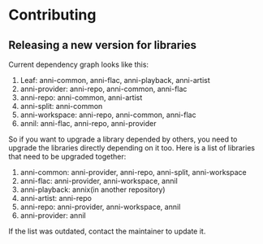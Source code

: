 # Contributing

## Releasing a new version for libraries

Current dependency graph looks like this:

1. Leaf: anni-common, anni-flac, anni-playback, anni-artist
2. anni-provider: anni-repo, anni-common, anni-flac
3. anni-repo: anni-common, anni-artist
4. anni-split: anni-common
5. anni-workspace: anni-repo, anni-common, anni-flac
6. annil: anni-flac, anni-repo, anni-provider

So if you want to upgrade a library depended by others, you need to upgrade the libraries directly depending on it too. Here is a list of libraries that need to be upgraded together:

1. anni-common: anni-provider, anni-repo, anni-split, anni-workspace
2. anni-flac: anni-provider, anni-workspace, annil
3. anni-playback: annix(in another repository)
4. anni-artist: anni-repo
5. anni-repo: anni-provider, anni-workspace, annil
6. anni-provider: annil

If the list was outdated, contact the maintainer to update it.

